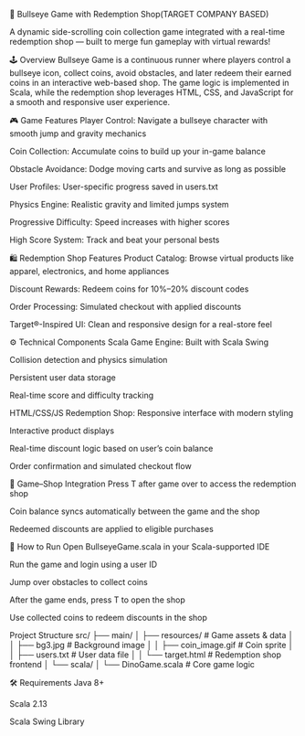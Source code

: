🎯 Bullseye Game with Redemption Shop(TARGET COMPANY BASED)


A dynamic side-scrolling coin collection game integrated with a real-time redemption shop — built to merge fun gameplay with virtual rewards!

🕹️ Overview
Bullseye Game is a continuous runner where players control a bullseye icon, collect coins, avoid obstacles, and later redeem their earned coins in an interactive web-based shop. The game logic is implemented in Scala, while the redemption shop leverages HTML, CSS, and JavaScript for a smooth and responsive user experience.

🎮 Game Features
 Player Control: Navigate a bullseye character with smooth jump and gravity mechanics

 Coin Collection: Accumulate coins to build up your in-game balance

 Obstacle Avoidance: Dodge moving carts and survive as long as possible

 User Profiles: User-specific progress saved in users.txt

 Physics Engine: Realistic gravity and limited jumps system

 Progressive Difficulty: Speed increases with higher scores

 High Score System: Track and beat your personal bests

🛍️ Redemption Shop Features
Product Catalog: Browse virtual products like apparel, electronics, and home appliances

Discount Rewards: Redeem coins for 10%–20% discount codes

Order Processing: Simulated checkout with applied discounts

Target®-Inspired UI: Clean and responsive design for a real-store feel

⚙️ Technical Components
Scala Game Engine:
Built with Scala Swing

Collision detection and physics simulation

Persistent user data storage

Real-time score and difficulty tracking

HTML/CSS/JS Redemption Shop:
Responsive interface with modern styling

Interactive product displays

Real-time discount logic based on user’s coin balance

Order confirmation and simulated checkout flow

🔄 Game–Shop Integration
Press T after game over to access the redemption shop

Coin balance syncs automatically between the game and the shop

Redeemed discounts are applied to eligible purchases

🚀 How to Run
Open BullseyeGame.scala in your Scala-supported IDE

Run the game and login using a user ID

Jump over obstacles to collect coins

After the game ends, press T to open the shop

Use collected coins to redeem discounts in the shop


Project Structure
src/
├── main/
│   ├── resources/               # Game assets & data
│   │   ├── bg3.jpg              # Background image
│   │   ├── coin_image.gif       # Coin sprite
│   │   ├── users.txt            # User data file
│   │   └── target.html          # Redemption shop frontend
│   └── scala/
│       └── DinoGame.scala   # Core game logic




🛠️ Requirements
Java 8+

Scala 2.13

Scala Swing Library
